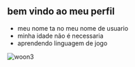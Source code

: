 ## bem vindo ao meu perfil
- meu nome ta no meu nome de usuario
- minha idade não é necessaria
- aprendendo linguagem de jogo


![woon3](https://github.com/user-attachments/assets/f7d2effa-0abe-4f5d-a7f7-f5b867f1e846)


<!--
**herosevangelista/herosevangelista** is a ✨ _special_ ✨ repository because its `README.md` (this file) appears on your GitHub profile.

Here are some ideas to get you started:

- 🔭 I’m currently working on ...
- 🌱 I’m currently learning ...
- 👯 I’m looking to collaborate on ...
- 🤔 I’m looking for help with ...
- 💬 Ask me about ...
- 📫 How to reach me: ...
- 😄 Pronouns: ...
- ⚡ Fun fact: ...
-->
